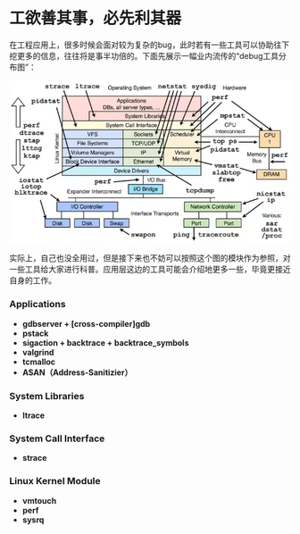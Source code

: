 # 工欲善其事，必先利其器

在工程应用上，很多时候会面对较为复杂的bug，此时若有一些工具可以协助往下挖更多的信息，往往将是事半功倍的。下面先展示一幅业内流传的“debug工具分布图”：

![Image text](../img-storage/debugtools.jpg)

实际上，自己也没全用过，但是接下来也不妨可以按照这个图的模块作为参照，对一些工具给大家进行科普。应用层这边的工具可能会介绍地更多一些，毕竟更接近自身的工作。

### Applications

- **gdbserver + [cross-compiler]gdb**
- **pstack**
- **sigaction + backtrace + backtrace_symbols**
- **valgrind**
- **tcmalloc**
- **ASAN（Address-Sanitizier）**

### System Libraries

- **ltrace**

### System Call Interface

- **strace**

### Linux Kernel Module

- **vmtouch**
- **perf**
- **sysrq**





